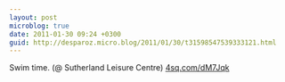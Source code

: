 ```yaml
---
layout: post
microblog: true
date: 2011-01-30 09:24 +0300
guid: http://desparoz.micro.blog/2011/01/30/t31598547539333121.html
---
```

Swim time. (@ Sutherland Leisure Centre) [4sq.com/dM7Jqk](http://4sq.com/dM7Jqk)
